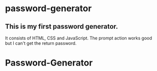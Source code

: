 
# password-generator

## This is my first password generator.
It consists of HTML, CSS and JavaScript.
The prompt action works good but I can't get the return password. 
# Password-Generator
